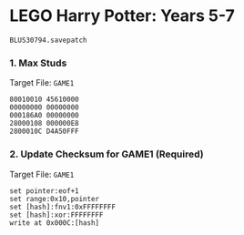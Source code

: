 #  LEGO Harry Potter: Years 5-7 

`BLUS30794.savepatch`

### 1. Max Studs

Target File: `GAME1`

```
80010010 45610000
00000000 00000000
000186A0 00000000
28000108 000000E8
2800010C D4A50FFF
```

### 2. Update Checksum for GAME1 (Required)

Target File: `GAME1`

```
set pointer:eof+1
set range:0x10,pointer
set [hash]:fnv1:0xFFFFFFFF
set [hash]:xor:FFFFFFFF
write at 0x000C:[hash]
```

